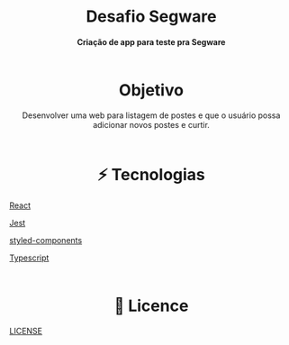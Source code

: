 <h1 align="center">
Desafio Segware</h1>
<h4 align="center" style="margin-bottom:30px">
Criação de app para teste pra Segware
</h4>
<div id="objetivo" style="margin-top:60px">
<h1 align="center">
Objetivo</h1>
<p align="center">
Desenvolver uma web para listagem de postes e que o usuário possa adicionar novos postes e curtir. 
</p>
</div>
<div id="tecnologias" style="margin-top:60px">
<h1 align="center" >⚡ Tecnologias</h1>
</p>
<p align="start">
<a href="https://reactjs.org/">React</a>
</p>
</p>
<p align="start">
<a href="https://jestjs.io/">Jest</a>
</p>
<p align="start">
<a href="https://styled-components.com/">styled-components</a>
</p>
<p align="start">
<a href="https://www.typescriptlang.org/">Typescript</a>
</p>
</div>
<div id="image" style="margin-top:60px;">
<h1 align="center">
🚀 Licence
</h1>
<a href='https://github.com/1uri-silva/desafio-segware/blob/master/LICENCE'> LICENSE </a>
</div>

